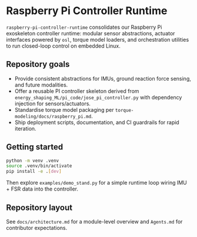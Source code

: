 # Raspberry Pi Controller Runtime

`raspberry-pi-controller-runtime` consolidates our Raspberry Pi exoskeleton controller runtime: modular sensor abstractions, actuator interfaces powered by `osl`, torque model loaders, and orchestration utilities to run closed-loop control on embedded Linux.

## Repository goals
- Provide consistent abstractions for IMUs, ground reaction force sensing, and future modalities.
- Offer a reusable PI controller skeleton derived from `energy_shaping_ML/pi_code/jose_pi_controller.py` with dependency injection for sensors/actuators.
- Standardise torque model packaging per `torque-modeling/docs/raspberry_pi.md`.
- Ship deployment scripts, documentation, and CI guardrails for rapid iteration.

## Getting started
```bash
python -m venv .venv
source .venv/bin/activate
pip install -e .[dev]
```

Then explore `examples/demo_stand.py` for a simple runtime loop wiring IMU + FSR data into the controller.

## Repository layout
See `docs/architecture.md` for a module-level overview and `Agents.md` for contributor expectations.
